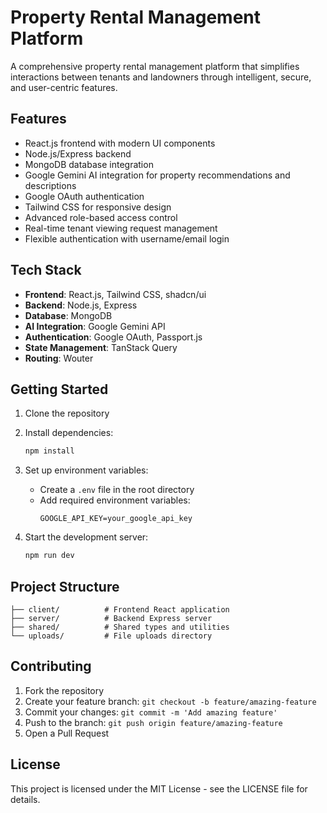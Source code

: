 # Property Rental Management Platform

A comprehensive property rental management platform that simplifies interactions between tenants and landowners through intelligent, secure, and user-centric features.

## Features

- React.js frontend with modern UI components
- Node.js/Express backend
- MongoDB database integration
- Google Gemini AI integration for property recommendations and descriptions
- Google OAuth authentication
- Tailwind CSS for responsive design
- Advanced role-based access control
- Real-time tenant viewing request management
- Flexible authentication with username/email login

## Tech Stack

- **Frontend**: React.js, Tailwind CSS, shadcn/ui
- **Backend**: Node.js, Express
- **Database**: MongoDB
- **AI Integration**: Google Gemini API
- **Authentication**: Google OAuth, Passport.js
- **State Management**: TanStack Query
- **Routing**: Wouter

## Getting Started

1. Clone the repository
2. Install dependencies:
   ```bash
   npm install
   ```
3. Set up environment variables:
   - Create a `.env` file in the root directory
   - Add required environment variables:
     ```
     GOOGLE_API_KEY=your_google_api_key
     ```

4. Start the development server:
   ```bash
   npm run dev
   ```

## Project Structure

```
├── client/          # Frontend React application
├── server/          # Backend Express server
├── shared/          # Shared types and utilities
└── uploads/         # File uploads directory
```

## Contributing

1. Fork the repository
2. Create your feature branch: `git checkout -b feature/amazing-feature`
3. Commit your changes: `git commit -m 'Add amazing feature'`
4. Push to the branch: `git push origin feature/amazing-feature`
5. Open a Pull Request

## License

This project is licensed under the MIT License - see the LICENSE file for details.
